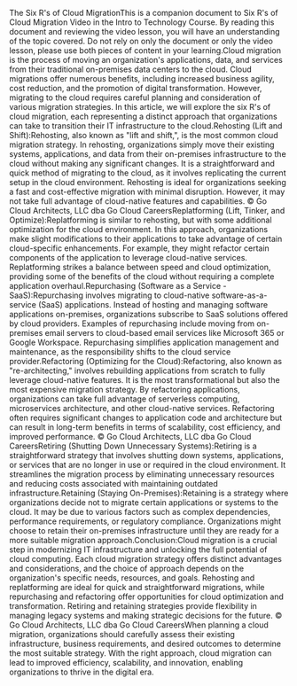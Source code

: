 The Six R's of Cloud MigrationThis is a companion document to Six R's of Cloud Migration Video in the Intro to Technology Course. By reading this document and reviewing the video lesson, you will have an understanding of the topic covered. Do not rely on only the document or only the video lesson, please use both pieces of content in your learning.Cloud migration is the process of moving an organization's applications, data, and services from their traditional on-premises data centers to the cloud. Cloud migrations offer numerous benefits, including increased business agility, cost reduction, and the promotion of digital transformation. However, migrating to the cloud requires careful planning and consideration of various migration strategies. In this article, we will explore the six R's of cloud migration, each representing a distinct approach that organizations can take to transition their IT infrastructure to the cloud.Rehosting (Lift and Shift):Rehosting, also known as "lift and shift,", is the most common cloud migration strategy. In rehosting, organizations simply move their existing systems, applications, and data from their on-premises infrastructure to the cloud without making any significant changes. It is a straightforward and quick method of migrating to the cloud, as it involves replicating the current setup in the cloud environment. Rehosting is ideal for organizations seeking a fast and cost-effective migration with minimal disruption. However, it may not take full advantage of cloud-native features and capabilities.
© Go Cloud Architects, LLC dba Go Cloud CareersReplatforming (Lift, Tinker, and Optimize):Replatforming is similar to rehosting, but with some additional optimization for the cloud environment. In this approach, organizations make slight modifications to their applications to take advantage of certain cloud-specific enhancements. For example, they might refactor certain components of the application to leverage cloud-native services. Replatforming strikes a balance between speed and cloud optimization, providing some of the benefits of the cloud without requiring a complete application overhaul.Repurchasing (Software as a Service - SaaS):Repurchasing involves migrating to cloud-native software-as-a-service (SaaS) applications. Instead of hosting and managing software applications on-premises, organizations subscribe to SaaS solutions offered by cloud providers. Examples of repurchasing include moving from on-premises email servers to cloud-based email services like Microsoft 365 or Google Workspace. Repurchasing simplifies application management and maintenance, as the responsibility shifts to the cloud service provider.Refactoring (Optimizing for the Cloud):Refactoring, also known as "re-architecting," involves rebuilding applications from scratch to fully leverage cloud-native features. It is the most transformational but also the most expensive migration strategy. By refactoring applications, organizations can take full advantage of serverless computing, microservices architecture, and other cloud-native services. Refactoring often requires significant changes to application code and architecture but can result in long-term benefits in terms of scalability, cost efficiency, and improved performance.
© Go Cloud Architects, LLC dba Go Cloud CareersRetiring (Shutting Down Unnecessary Systems):Retiring is a straightforward strategy that involves shutting down systems, applications, or services that are no longer in use or required in the cloud environment. It streamlines the migration process by eliminating unnecessary resources and reducing costs associated with maintaining outdated infrastructure.Retaining (Staying On-Premises):Retaining is a strategy where organizations decide not to migrate certain applications or systems to the cloud. It may be due to various factors such as complex dependencies, performance requirements, or regulatory compliance. Organizations might choose to retain their on-premises infrastructure until they are ready for a more suitable migration approach.Conclusion:Cloud migration is a crucial step in modernizing IT infrastructure and unlocking the full potential of cloud computing. Each cloud migration strategy offers distinct advantages and considerations, and the choice of approach depends on the organization's specific needs, resources, and goals. Rehosting and replatforming are ideal for quick and straightforward migrations, while repurchasing and refactoring offer opportunities for cloud optimization and transformation. Retiring and retaining strategies provide flexibility in managing legacy systems and making strategic decisions for the future.
© Go Cloud Architects, LLC dba Go Cloud CareersWhen planning a cloud migration, organizations should carefully assess their existing infrastructure, business requirements, and desired outcomes to determine the most suitable strategy. With the right approach, cloud migration can lead to improved efficiency, scalability, and innovation, enabling organizations to thrive in the digital era.

